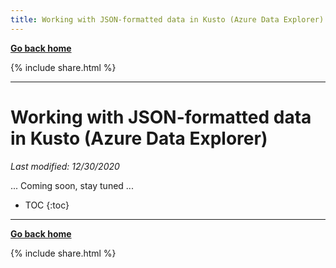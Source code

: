 ```yaml
---
title: Working with JSON-formatted data in Kusto (Azure Data Explorer)
---
```

**[Go back home](../index.md)**

{% include  share.html %}

---

# Working with JSON-formatted data in Kusto (Azure Data Explorer)

*Last modified: 12/30/2020*

... Coming soon, stay tuned ...

* TOC
{:toc}

---

**[Go back home](../index.md)**

{% include  share.html %}